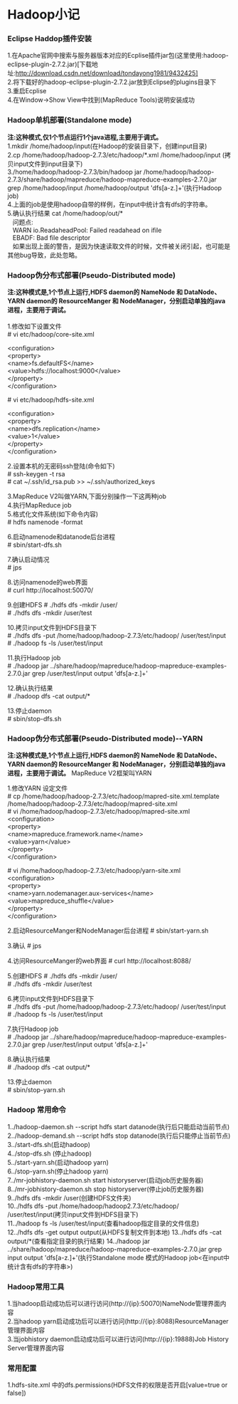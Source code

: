 # Hadoop小记
### Eclipse Haddop插件安装
1.在Apache官网中搜索与服务器版本对应的Ecplise插件jar包(这里使用:hadoop-eclipse-plugin-2.7.2.jar)[下载地址:http://download.csdn.net/download/tondayong1981/9432425]<br/>
2.将下载好的hadoop-eclipse-plugin-2.7.2.jar放到Eclipse的plugins目录下<br/>
3.重启Ecplise<br/>
4.在Window->Show View中找到(MapReduce Tools)说明安装成功


### Hadoop单机部署(Standalone mode)
<b>注:这种模式,仅1个节点运行1个java进程,主要用于调式。</b><br/>
1.mkdir /home/hadoop/input(在Hadoop的安装目录下，创建input目录)<br/>
2.cp /home/hadoop/hadoop-2.7.3/etc/hadoop/\*.xml /home/hadoop/input
(拷贝input文件到input目录下)<br/>
3./home/hadoop/hadoop-2.7.3/bin/hadoop jar /home/hadoop/hadoop-2.7.3/share/hadoop/mapreduce/hadoop-mapreduce-examples-2.7.0.jar grep /home/hadoop/input /home/hadoop/output 'dfs[a-z.]+'(执行Hadoop job)<br/>
4.上面的job是使用hadoop自带的样例，在input中统计含有dfs的字符串。<br/>
5.确认执行结果 cat /home/hadoop/out/\*<br/>
&nbsp;&nbsp;&nbsp;问题点:<br/>
&nbsp;&nbsp;&nbsp;WARN io.ReadaheadPool: Failed readahead on ifile<br/>
&nbsp;&nbsp;&nbsp;EBADF: Bad file descriptor<br/>
&nbsp;&nbsp;&nbsp;如果出现上面的警告，是因为快速读取文件的时候，文件被关闭引起，也可能是其他bug导致，此处忽略。<br/>

### Hadoop伪分布式部署(Pseudo-Distributed mode)
<b>注:这种模式是,1个节点上运行,HDFS daemon的 NameNode 和 DataNode、YARN daemon的 ResourceManger 和 NodeManager，分别启动单独的java进程，主要用于调试。</b><br/><br/>
1.修改如下设置文件<br/>
\# vi etc/hadoop/core-site.xml<br/>

\<configuration\><br/>
    \<property\><br/>
        \<name\>fs.defaultFS\</name\><br/>
        \<value\>hdfs://localhost:9000\</value\><br/>
    \</property\><br/>
\</configuration\><br/>

\# vi etc/hadoop/hdfs-site.xml<br/>

\<configuration\><br/>
    \<property\><br/>
        \<name\>dfs.replication\</name\><br/>
        \<value\>1\</value\><br/>
    \</property\><br/>
\</configuration\><br/>

2.设置本机的无密码ssh登陆(命令如下)<br/>
\# ssh-keygen -t rsa <br/>
\# cat ~/.ssh/id\_rsa.pub >> ~/.ssh/authorized\_keys

3.MapReduce V2叫做YARN,下面分别操作一下这两种job<br/>
4.执行MapReduce job<br/>
5.格式化文件系统(如下命令内容)<br/>
\# hdfs namenode -format

6.启动namenode和datanode后台进程<br/>
\# sbin/start-dfs.sh<br/>

7.确认启动情况<br/>
\# jps<br/>

8.访问namenode的web界面<br/>
\# curl http://localhost:50070/<br/>

9.创建HDFS
\# ./hdfs dfs -mkdir /user/<br/>
\# ./hdfs dfs -mkdir /user/test<br/>

10.拷贝input文件到HDFS目录下<br/>
\# ./hdfs dfs -put /home/hadoop/hadoop-2.7.3/etc/hadoop/ /user/test/input<br/>
\# ./hadoop fs -ls /user/test/input<br/>

11.执行Hadoop job<br/>
\# ./hadoop jar ../share/hadoop/mapreduce/hadoop-mapreduce-examples-2.7.0.jar grep /user/test/input output 'dfs[a-z.]+'<br/>

12.确认执行结果<br/>
\# ./hadoop dfs -cat output/*<br/>

13.停止daemon<br/>
\# sbin/stop-dfs.sh<br/>

### Hadoop伪分布式部署(Pseudo-Distributed mode)--YARN
<b>注:这种模式是,1个节点上运行,HDFS daemon的 NameNode 和 DataNode、YARN daemon的 ResourceManger 和 NodeManager，分别启动单独的java进程，主要用于调试。</b>
MapReduce V2框架叫YARN<br/>

1.修改YARN 设定文件<br/>
\# cp /home/hadoop/hadoop-2.7.3/etc/hadoop/mapred-site.xml.template /home/hadoop/hadoop-2.7.3/etc/hadoop/mapred-site.xml<br/>
\# vi /home/hadoop/hadoop-2.7.3/etc/hadoop/mapred-site.xml<br/>
\<configuration\><br/>
    \<property\><br/>
        \<name\>mapreduce.framework.name\</name\></br>
        \<value\>yarn\</value\><br/>
    \</property\><br/>
\</configuration\><br/>

\# vi /home/hadoop/hadoop-2.7.3/etc/hadoop/yarn-site.xml<br/>
\<configuration\><br/>
    \<property\><br/>
        \<name\>yarn.nodemanager.aux-services\</name\><br/>
        \<value\>mapreduce_shuffle\</value\><br/>
    \</property\><br/>
\</configuration\><br/>

2.启动ResourceManger和NodeManager后台进程
\# sbin/start-yarn.sh

3.确认
\# jps

4.访问ResourceManger的web界面
\# curl http://localhost:8088/

5.创建HDFS
\# ./hdfs dfs -mkdir /user/<br/>
\# ./hdfs dfs -mkdir /user/test<br/>

6.拷贝input文件到HDFS目录下<br/>
\# ./hdfs dfs -put /home/hadoop/hadoop-2.7.3/etc/hadoop/ /user/test/input<br/>
\# ./hadoop fs -ls /user/test/input<br/>

7.执行Hadoop job<br/>
\# ./hadoop jar ../share/hadoop/mapreduce/hadoop-mapreduce-examples-2.7.0.jar grep /user/test/input output 'dfs[a-z.]+'<br/>

8.确认执行结果<br/>
\# ./hadoop dfs -cat output/*<br/>

13.停止daemon<br/>
\# sbin/stop-yarn.sh<br/>

### Hadoop 常用命令
1../hadoop-daemon.sh --script hdfs start datanode(执行后只能启动当前节点)<br/>
2../hadoop-demand.sh --script hdfs stop  datanode(执行后只能停止当前节点)<br/>
3../start-dfs.sh(启动hadoop)<br/>
4../stop-dfs.sh (停止hadoop)<br/>
5../start-yarn.sh(启动hadoop yarn)<br/>
6../stop-yarn.sh(停止hadoop yarn)<br/>
7../mr-jobhistory-daemon.sh start historyserver(启动job历史服务器)</br>
8../mr-jobhistory-daemon.sh stop historyserver(停止job历史服务器)</br>
9../hdfs dfs -mkdir /user(创建HDFS文件夹)<br/>
10../hdfs dfs -put /home/hadoop/hadoop2.7.3/etc/hadoop/ /user/test/input(拷贝input文件到HDFS目录下)</br>
11../hadoop fs -ls /user/test/input(查看hadoop指定目录的文件信息)<br/>
12../hdfs dfs -get output output(从HDFS复制文件到本地)
13../hdfs dfs -cat output/*(查看指定目录的执行结果)
14../hadoop jar ../share/hadoop/mapreduce/hadoop-mapreduce-examples-2.7.0.jar grep input output 'dfs[a-z.]+'(执行Standalone mode 模式的Hadoop job<在input中统计含有dfs的字符串>)<br/>

### Hadoop常用工具
1.当hadoop启动成功后可以进行访问(http://{ip}:50070)NameNode管理界面内容<br/>
2.当hadoop yarn启动成功后可以进行访问(http://{ip}:8088)ResourceManager管理界面内容<br/>
3.当jobhistory daemon启动成功后可以进行访问(http://{ip}:19888)Job History Server管理界面内容<br/>


### 常用配置
1.hdfs-site.xml 中的dfs.permissions(HDFS文件的权限是否开启[value=true or false])